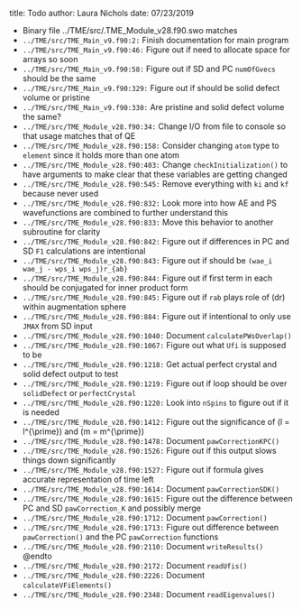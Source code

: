 title: Todo
author: Laura Nichols
date: 07/23/2019

* Binary file ../TME/src/.TME_Module_v28.f90.swo matches
* `../TME/src/TME_Main_v9.f90:2:` Finish documentation for main program
* `../TME/src/TME_Main_v9.f90:46:` Figure out if need to allocate space for arrays so soon
* `../TME/src/TME_Main_v9.f90:58:` Figure out if SD and PC `numOfGvecs` should be the same
* `../TME/src/TME_Main_v9.f90:329:` Figure out if should be solid defect volume or pristine
* `../TME/src/TME_Main_v9.f90:330:` Are pristine and solid defect volume the same?
* `../TME/src/TME_Module_v28.f90:34:` Change I/O from file to console so that usage matches that of QE
* `../TME/src/TME_Module_v28.f90:158:` Consider changing `atom` type to `element` since it holds more than one atom
* `../TME/src/TME_Module_v28.f90:403:` Change `checkInitialization()` to have arguments to make clear that these variables are getting changed
* `../TME/src/TME_Module_v28.f90:545:` Remove everything with `ki` and `kf` because never used
* `../TME/src/TME_Module_v28.f90:832:` Look more into how AE and PS wavefunctions are combined to further understand this
* `../TME/src/TME_Module_v28.f90:833:` Move this behavior to another subroutine for clarity
* `../TME/src/TME_Module_v28.f90:842:` Figure out if differences in PC and SD `F1` calculations are intentional
* `../TME/src/TME_Module_v28.f90:843:` Figure out if should be `(wae_i wae_j - wps_i wps_j)r_{ab}`
* `../TME/src/TME_Module_v28.f90:844:` Figure out if first term in each should be conjugated for inner product form
* `../TME/src/TME_Module_v28.f90:845:` Figure out if `rab` plays role of \(dr\) within augmentation sphere
* `../TME/src/TME_Module_v28.f90:884:` Figure out if intentional to only use `JMAX` from SD input
* `../TME/src/TME_Module_v28.f90:1040:` Document `calculatePWsOverlap()`
* `../TME/src/TME_Module_v28.f90:1067:` Figure out what `Ufi` is supposed to be
* `../TME/src/TME_Module_v28.f90:1218:` Get actual perfect crystal and solid defect output to test
* `../TME/src/TME_Module_v28.f90:1219:` Figure out if loop should be over `solidDefect` or `perfectCrystal`
* `../TME/src/TME_Module_v28.f90:1220:` Look into `nSpins` to figure out if it is needed
* `../TME/src/TME_Module_v28.f90:1412:` Figure out the significance of \(l = l^{\prime}\) and \(m = m^{\prime}\)
* `../TME/src/TME_Module_v28.f90:1478:` Document `pawCorrectionKPC()`
* `../TME/src/TME_Module_v28.f90:1526:` Figure out if this output slows things down significantly
* `../TME/src/TME_Module_v28.f90:1527:` Figure out if formula gives accurate representation of time left
* `../TME/src/TME_Module_v28.f90:1614:` Document `pawCorrectionSDK()`
* `../TME/src/TME_Module_v28.f90:1615:` Figure out the difference between PC and SD `pawCorrection_K` and possibly merge
* `../TME/src/TME_Module_v28.f90:1712:` Document `pawCorrection()`
* `../TME/src/TME_Module_v28.f90:1713:` Figure out difference between `pawCorrection()` and the PC `pawCorrection` functions
* `../TME/src/TME_Module_v28.f90:2110:` Document `writeResults()` @endto
* `../TME/src/TME_Module_v28.f90:2172:` Document `readUfis()`
* `../TME/src/TME_Module_v28.f90:2226:` Document `calculateVFiElements()`
* `../TME/src/TME_Module_v28.f90:2348:` Document `readEigenvalues()`
